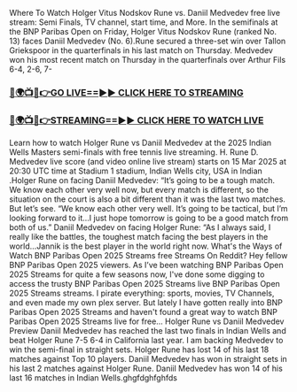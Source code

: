 Where To Watch Holger Vitus Nodskov Rune vs. Daniil Medvedev free live stream: Semi Finals, TV channel, start time, and More. In the semifinals at the BNP Paribas Open on Friday, Holger Vitus Nodskov Rune (ranked No. 13) faces Daniil Medvedev (No. 6).Rune secured a three-set win over Tallon Griekspoor in the quarterfinals in his last match on Thursday. Medvedev won his most recent match on Thursday in the quarterfinals over Arthur Fils 6-4, 2-6, 7- 

<h3><a href="https://tvstreamingon365.blogspot.com/2025/03/blog-post_56.html">🔴🌍📺📱👉GO LIVE==►► CLICK HERE TO STREAMING</a></h3>

<h3><a href="https://tvstreamingon365.blogspot.com/2025/03/blog-post_56.html">🔴🌍📺📱👉STREAMING==►► CLICK HERE TO WATCH LIVE</a></h3>

Learn how to watch Holger Rune vs Daniil Medvedev at the 2025 Indian Wells Masters semi-finals with free tennis live streaming. H. Rune D. Medvedev live score (and video online live stream) starts on 15 Mar 2025 at 20:30 UTC time at Stadium 1 stadium, Indian Wells city, USA in Indian .Holger Rune on facing Daniil Medvedev: “It’s going to be a tough match. We know each other very well now, but every match is different, so the situation on the court is also a bit different than it was the last two matches. But let’s see. “We know each other very well. It’s going to be tactical, but I’m looking forward to it…I just hope tomorrow is going to be a good match from both of us.” Daniil Medvedev on facing Holger Rune: “As I always said, I really like the battles, the toughest match facing the best players in the world…Jannik is the best player in the world right now. What's the Ways of Watch BNP Paribas Open 2025 Streams free Streams On Reddit? Hey fellow BNP Paribas Open 2025 viewers. As I’ve been watching BNP Paribas Open 2025 Streams for quite a few seasons now, I've done some digging to access the trusty BNP Paribas Open 2025 Streams live BNP Paribas Open 2025 Streams streams. I pirate everything: sports, movies, TV Channels, and even made my own plex server. But lately I have gotten really into BNP Paribas Open 2025 Streams and haven't found a great way to watch BNP Paribas Open 2025 Streams live for free... Holger Rune vs Daniil Medvedev Preview Daniil Medvedev has reached the last two finals in Indian Wells and beat Holger Rune 7-5 6-4 in California last year. I am backing Medvedev to win the semi-final in straight sets. Holger Rune has lost 14 of his last 18 matches against Top 10 players. Daniil Medvedev has won in straight sets in his last 2 matches against Holger Rune. Daniil Medvedev has won 14 of his last 16 matches in Indian Wells.ghgfdghfghfds

